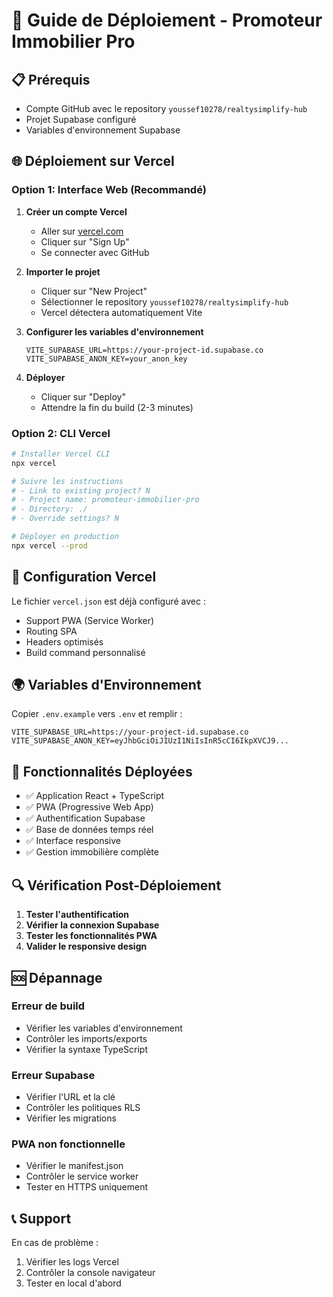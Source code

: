 # 🚀 Guide de Déploiement - Promoteur Immobilier Pro

## 📋 Prérequis

- Compte GitHub avec le repository `youssef10278/realtysimplify-hub`
- Projet Supabase configuré
- Variables d'environnement Supabase

## 🌐 Déploiement sur Vercel

### Option 1: Interface Web (Recommandé)

1. **Créer un compte Vercel**
   - Aller sur [vercel.com](https://vercel.com)
   - Cliquer sur "Sign Up"
   - Se connecter avec GitHub

2. **Importer le projet**
   - Cliquer sur "New Project"
   - Sélectionner le repository `youssef10278/realtysimplify-hub`
   - Vercel détectera automatiquement Vite

3. **Configurer les variables d'environnement**
   ```
   VITE_SUPABASE_URL=https://your-project-id.supabase.co
   VITE_SUPABASE_ANON_KEY=your_anon_key
   ```

4. **Déployer**
   - Cliquer sur "Deploy"
   - Attendre la fin du build (2-3 minutes)

### Option 2: CLI Vercel

```bash
# Installer Vercel CLI
npx vercel

# Suivre les instructions
# - Link to existing project? N
# - Project name: promoteur-immobilier-pro
# - Directory: ./
# - Override settings? N

# Déployer en production
npx vercel --prod
```

## 🔧 Configuration Vercel

Le fichier `vercel.json` est déjà configuré avec :
- Support PWA (Service Worker)
- Routing SPA
- Headers optimisés
- Build command personnalisé

## 🌍 Variables d'Environnement

Copier `.env.example` vers `.env` et remplir :

```env
VITE_SUPABASE_URL=https://your-project-id.supabase.co
VITE_SUPABASE_ANON_KEY=eyJhbGciOiJIUzI1NiIsInR5cCI6IkpXVCJ9...
```

## 📱 Fonctionnalités Déployées

- ✅ Application React + TypeScript
- ✅ PWA (Progressive Web App)
- ✅ Authentification Supabase
- ✅ Base de données temps réel
- ✅ Interface responsive
- ✅ Gestion immobilière complète

## 🔍 Vérification Post-Déploiement

1. **Tester l'authentification**
2. **Vérifier la connexion Supabase**
3. **Tester les fonctionnalités PWA**
4. **Valider le responsive design**

## 🆘 Dépannage

### Erreur de build
- Vérifier les variables d'environnement
- Contrôler les imports/exports
- Vérifier la syntaxe TypeScript

### Erreur Supabase
- Vérifier l'URL et la clé
- Contrôler les politiques RLS
- Vérifier les migrations

### PWA non fonctionnelle
- Vérifier le manifest.json
- Contrôler le service worker
- Tester en HTTPS uniquement

## 📞 Support

En cas de problème :
1. Vérifier les logs Vercel
2. Contrôler la console navigateur
3. Tester en local d'abord
